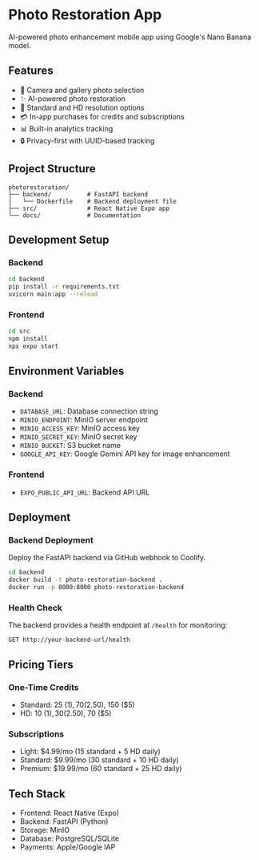 # Photo Restoration App

AI-powered photo enhancement mobile app using Google's Nano Banana model.

## Features
- 📸 Camera and gallery photo selection
- ✨ AI-powered photo restoration
- 🎯 Standard and HD resolution options
- 💳 In-app purchases for credits and subscriptions
- 📊 Built-in analytics tracking
- 🔒 Privacy-first with UUID-based tracking

## Project Structure
```
photorestoration/
├── backend/          # FastAPI backend
│   └── Dockerfile    # Backend deployment file
├── src/              # React Native Expo app
└── docs/             # Documentation
```

## Development Setup

### Backend
```bash
cd backend
pip install -r requirements.txt
uvicorn main:app --reload
```

### Frontend
```bash
cd src
npm install
npx expo start
```

## Environment Variables

### Backend
- `DATABASE_URL`: Database connection string
- `MINIO_ENDPOINT`: MinIO server endpoint
- `MINIO_ACCESS_KEY`: MinIO access key
- `MINIO_SECRET_KEY`: MinIO secret key
- `MINIO_BUCKET`: S3 bucket name
- `GOOGLE_API_KEY`: Google Gemini API key for image enhancement

### Frontend
- `EXPO_PUBLIC_API_URL`: Backend API URL

## Deployment

### Backend Deployment
Deploy the FastAPI backend via GitHub webhook to Coolify.

```bash
cd backend
docker build -t photo-restoration-backend .
docker run -p 8000:8000 photo-restoration-backend
```

### Health Check
The backend provides a health endpoint at `/health` for monitoring:
```
GET http://your-backend-url/health
```

## Pricing Tiers

### One-Time Credits
- Standard: 25 ($1), 70 ($2.50), 150 ($5)
- HD: 10 ($1), 30 ($2.50), 70 ($5)

### Subscriptions
- Light: $4.99/mo (15 standard + 5 HD daily)
- Standard: $9.99/mo (30 standard + 10 HD daily)
- Premium: $19.99/mo (60 standard + 25 HD daily)

## Tech Stack
- Frontend: React Native (Expo)
- Backend: FastAPI (Python)
- Storage: MinIO
- Database: PostgreSQL/SQLite
- Payments: Apple/Google IAP